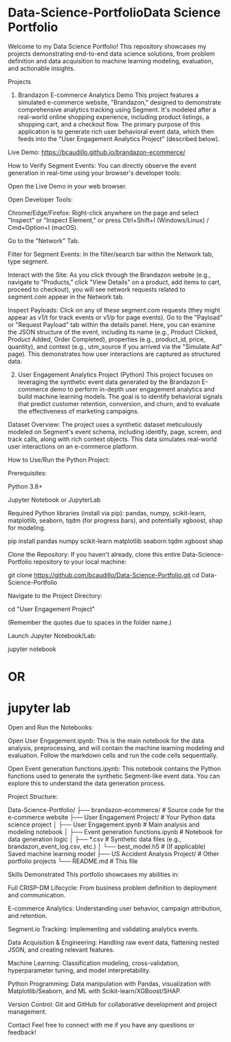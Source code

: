 # Data-Science-PortfolioData Science Portfolio
Welcome to my Data Science Portfolio! This repository showcases my projects demonstrating end-to-end data science solutions, from problem definition and data acquisition to machine learning modeling, evaluation, and actionable insights.

Projects
1. Brandazon E-commerce Analytics Demo
This project features a simulated e-commerce website, "Brandazon," designed to demonstrate comprehensive analytics tracking using Segment. It's modeled after a real-world online shopping experience, including product listings, a shopping cart, and a checkout flow. The primary purpose of this application is to generate rich user behavioral event data, which then feeds into the "User Engagement Analytics Project" (described below).

Live Demo: https://bcaudillo.github.io/brandazon-ecommerce/

How to Verify Segment Events:
You can directly observe the event generation in real-time using your browser's developer tools:

Open the Live Demo in your web browser.

Open Developer Tools:

Chrome/Edge/Firefox: Right-click anywhere on the page and select "Inspect" or "Inspect Element," or press Ctrl+Shift+I (Windows/Linux) / Cmd+Option+I (macOS).

Go to the "Network" Tab.

Filter for Segment Events: In the filter/search bar within the Network tab, type segment.

Interact with the Site: As you click through the Brandazon website (e.g., navigate to "Products," click "View Details" on a product, add items to cart, proceed to checkout), you will see network requests related to segment.com appear in the Network tab.

Inspect Payloads: Click on any of these segment.com requests (they might appear as v1/t for track events or v1/p for page events). Go to the "Payload" or "Request Payload" tab within the details panel. Here, you can examine the JSON structure of the event, including its name (e.g., Product Clicked, Product Added, Order Completed), properties (e.g., product_id, price, quantity), and context (e.g., utm_source if you arrived via the "Simulate Ad" page). This demonstrates how user interactions are captured as structured data.

2. User Engagement Analytics Project (Python)
This project focuses on leveraging the synthetic event data generated by the Brandazon E-commerce demo to perform in-depth user engagement analytics and build machine learning models. The goal is to identify behavioral signals that predict customer retention, conversion, and churn, and to evaluate the effectiveness of marketing campaigns.

Dataset Overview:
The project uses a synthetic dataset meticulously modeled on Segment's event schema, including identify, page, screen, and track calls, along with rich context objects. This data simulates real-world user interactions on an e-commerce platform.

How to Use/Run the Python Project:

Prerequisites:

Python 3.8+

Jupyter Notebook or JupyterLab

Required Python libraries (install via pip): pandas, numpy, scikit-learn, matplotlib, seaborn, tqdm (for progress bars), and potentially xgboost, shap for modeling.

pip install pandas numpy scikit-learn matplotlib seaborn tqdm xgboost shap

Clone the Repository:
If you haven't already, clone this entire Data-Science-Portfolio repository to your local machine:

git clone https://github.com/bcaudillo/Data-Science-Portfolio.git
cd Data-Science-Portfolio

Navigate to the Project Directory:

cd "User Engagement Project"

(Remember the quotes due to spaces in the folder name.)

Launch Jupyter Notebook/Lab:

jupyter notebook
# OR
# jupyter lab

Open and Run the Notebooks:

Open User Engagement.ipynb: This is the main notebook for the data analysis, preprocessing, and will contain the machine learning modeling and evaluation. Follow the markdown cells and run the code cells sequentially.

Open Event generation functions.ipynb: This notebook contains the Python functions used to generate the synthetic Segment-like event data. You can explore this to understand the data generation process.

Project Structure:

Data-Science-Portfolio/
├── brandazon-ecommerce/          # Source code for the e-commerce website
├── User Engagement Project/      # Your Python data science project
│   ├── User Engagement.ipynb     # Main analysis and modeling notebook
│   ├── Event generation functions.ipynb # Notebook for data generation logic
│   ├── *.csv                     # Synthetic data files (e.g., brandazon_event_log.csv, etc.)
│   └── best_model.h5             # (If applicable) Saved machine learning model
├── US Accident Analysis Project/ # Other portfolio projects
└── README.md                     # This file

Skills Demonstrated
This portfolio showcases my abilities in:

Full CRISP-DM Lifecycle: From business problem definition to deployment and communication.

E-commerce Analytics: Understanding user behavior, campaign attribution, and retention.

Segment.io Tracking: Implementing and validating analytics events.

Data Acquisition & Engineering: Handling raw event data, flattening nested JSON, and creating relevant features.

Machine Learning: Classification modeling, cross-validation, hyperparameter tuning, and model interpretability.

Python Programming: Data manipulation with Pandas, visualization with Matplotlib/Seaborn, and ML with Scikit-learn/XGBoost/SHAP.

Version Control: Git and GitHub for collaborative development and project management.

Contact
Feel free to connect with me if you have any questions or feedback!

